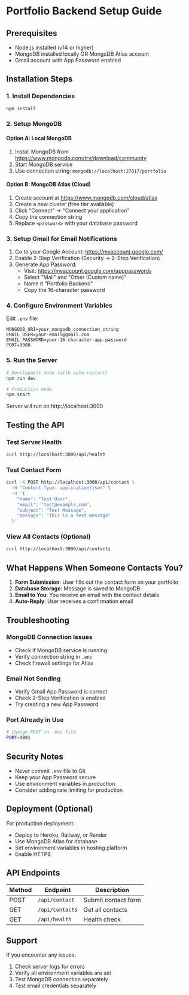 # Portfolio Backend Setup Guide

## Prerequisites
- Node.js installed (v14 or higher)
- MongoDB installed locally OR MongoDB Atlas account
- Gmail account with App Password enabled

## Installation Steps

### 1. Install Dependencies
```bash
npm install
```

### 2. Setup MongoDB

#### Option A: Local MongoDB
1. Install MongoDB from https://www.mongodb.com/try/download/community
2. Start MongoDB service
3. Use connection string: `mongodb://localhost:27017/portfolio`

#### Option B: MongoDB Atlas (Cloud)
1. Create account at https://www.mongodb.com/cloud/atlas
2. Create a new cluster (free tier available)
3. Click "Connect" → "Connect your application"
4. Copy the connection string
5. Replace `<password>` with your database password

### 3. Setup Gmail for Email Notifications

1. Go to your Google Account: https://myaccount.google.com/
2. Enable 2-Step Verification (Security → 2-Step Verification)
3. Generate App Password:
   - Visit: https://myaccount.google.com/apppasswords
   - Select "Mail" and "Other (Custom name)"
   - Name it "Portfolio Backend"
   - Copy the 16-character password

### 4. Configure Environment Variables

Edit `.env` file:
```env
MONGODB_URI=your_mongodb_connection_string
EMAIL_USER=your-email@gmail.com
EMAIL_PASSWORD=your-16-character-app-password
PORT=3000
```

### 5. Run the Server

```bash
# Development mode (with auto-restart)
npm run dev

# Production mode
npm start
```

Server will run on http://localhost:3000

## Testing the API

### Test Server Health
```bash
curl http://localhost:3000/api/health
```

### Test Contact Form
```bash
curl -X POST http://localhost:3000/api/contact \
  -H "Content-Type: application/json" \
  -d '{
    "name": "Test User",
    "email": "test@example.com",
    "subject": "Test Message",
    "message": "This is a test message"
  }'
```

### View All Contacts (Optional)
```bash
curl http://localhost:3000/api/contacts
```

## What Happens When Someone Contacts You?

1. **Form Submission**: User fills out the contact form on your portfolio
2. **Database Storage**: Message is saved to MongoDB
3. **Email to You**: You receive an email with the contact details
4. **Auto-Reply**: User receives a confirmation email

## Troubleshooting

### MongoDB Connection Issues
- Check if MongoDB service is running
- Verify connection string in `.env`
- Check firewall settings for Atlas

### Email Not Sending
- Verify Gmail App Password is correct
- Check 2-Step Verification is enabled
- Try creating a new App Password

### Port Already in Use
```bash
# Change PORT in .env file
PORT=3001
```

## Security Notes

- Never commit `.env` file to Git
- Keep your App Password secure
- Use environment variables in production
- Consider adding rate limiting for production

## Deployment (Optional)

For production deployment:
- Deploy to Heroku, Railway, or Render
- Use MongoDB Atlas for database
- Set environment variables in hosting platform
- Enable HTTPS

## API Endpoints

| Method | Endpoint | Description |
|--------|----------|-------------|
| POST | `/api/contact` | Submit contact form |
| GET | `/api/contacts` | Get all contacts |
| GET | `/api/health` | Health check |

## Support

If you encounter any issues:
1. Check server logs for errors
2. Verify all environment variables are set
3. Test MongoDB connection separately
4. Test email credentials separately
